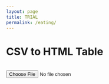 ```yaml
---
layout: page
title: TRIAL
permalink: /eating/
---
```


<!DOCTYPE html>
<html>
<head>
  <title>CSV to HTML Table</title>
  <style>
    table {
      border-collapse: collapse;
      width: 100%;
    }
    th, td {
      border: 1px solid black;
      padding: 8px;
      text-align: left;
    }
    th {
      background-color: #f2f2f2;
    }
  </style>
</head>
<body>
  <h1>CSV to HTML Table</h1>

  <table id="csvTable">
    <!-- Table content will be dynamically generated here -->
  </table>

  <script>
    // Function to convert CSV to HTML table
    function csvToTable(csv) {
      var lines = csv.split("\n");
      var tableHTML = "<thead><tr>";
      var headers = lines[0].split(",");

      // Generate table headers
      for (var i = 0; i < headers.length; i++) {
        tableHTML += "<th>" + headers[i] + "</th>";
      }
      tableHTML += "</tr></thead><tbody>";

      // Generate table rows
      for (var j = 1; j < lines.length; j++) {
        var cells = lines[j].split(",");
        tableHTML += "<tr>";
        for (var k = 0; k < cells.length; k++) {
          tableHTML += "<td>" + cells[k] + "</td>";
        }
        tableHTML += "</tr>";
      }
      tableHTML += "</tbody>";

      return tableHTML;
    }

    // Read the CSV file and generate the HTML table
    function readCSV(file) {
      var reader = new FileReader();
      reader.onload = function (e) {
        var csv = e.target.result;
        var htmlTable = csvToTable(csv);
        document.getElementById("csvTable").innerHTML = htmlTable;
      };
      reader.readAsText(file);
    }

    // Handle file input change event
    function handleFileSelect(event) {
      var file = event.target.files[0];
      readCSV(file);
    }

    // Attach event listener to the file input element
    document.getElementById("csvFile").addEventListener("change", handleFileSelect, false);
  </script>

  <input type="file" id="csvFile" accept=".csv">

  <script>
    // Automatically load "wizards.csv" file on page load
    window.onload = function() {
      var file = new File([""], "T3Project/_notebooks/files/wizards.csv");
      readCSV(file);
    };
  </script>

</body>
</html>
